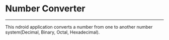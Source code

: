 # Number Converter
<hr>
This ndroid application converts a number from one to another number system(Decimal, Binary, Octal, Hexadecimal). 
